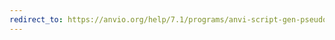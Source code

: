 ```yaml
---
redirect_to: https://anvio.org/help/7.1/programs/anvi-script-gen-pseudo-paired-reads-from-fastq
---
```


